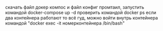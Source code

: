 скачать файл докер компос и файл конфиг промтаил, запустить командой docker-compose up -d проверить командой docker ps если два контейнера работают то всё гуд, можно войти внутрь контейнера командой "docker exec -it номерконтейнера /bin/bash"
